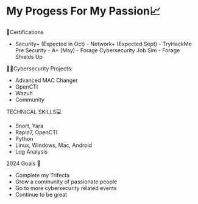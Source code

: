 <h1> My Progess For My Passion📈 </h1>

</h2> 📜Certifications </h2>

* Security+ (Expected in Oct)
-​ Network+ (Expected Sept)
​- TryHackMe Pre Security
-​ A+ (May)
​- Forage Cybersecurity Job Sim
-​ Forage Shields Up


</h3>👨‍💻Cybersecurity Projects: </h3>

-  Advanced MAC Changer
-  OpenCTI
-  Wazuh
-  Community

</h3> TECHNICAL SKILLS💻 </h3>

-  Snort, Yara
-  Rapid7, OpenCTI
-  Python
-  Linux, Windows, Mac, Android
-  Log Analysis


</h3> 2024 Goals 🥅</h3>

- Complete my Trifecta 
- Grow a community of passionate people 
- Go to more cybersecurity related events 
- Continue to be great